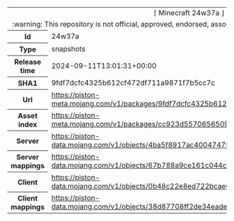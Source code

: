 <html><table>
<tr><td colspan="2" align="center"><img width="0" height="0"><br/>⌈ Minecraft 24w37a ⌋<br/><img width="0" height="0"></td></tr>
<tr><td colspan="2" align="center"><img width="0" height="0"><br/>
:warning: This repository is not official, approved, endorsed, associated or connected with Mojang :warning:
<br/><img width="0" height="0"></td></tr>
<tr><th>Id</th><td>24w37a</td></tr>
<tr><th>Type</th><td>snapshots</td></tr>
<tr><th>Release time</th><td>2024-09-11T13:01:31+00:00</td></tr>
<tr><th>SHA1</th><td>9fdf7dcfc4325b612cf472df711a9871f7b5cc7c</td></tr>
<tr><th>Url</th><td><a href="https://piston-meta.mojang.com/v1/packages/9fdf7dcfc4325b612cf472df711a9871f7b5cc7c/24w37a.json">https://piston-meta.mojang.com/v1/packages/9fdf7dcfc4325b612cf472df711a9871f7b5cc7c/24w37a.json</a></td></tr>
<tr><th>Asset index</th><td><a href="https://piston-meta.mojang.com/v1/packages/cc923d5570656509d8614a1d065f84efa87cde54/18.json">https://piston-meta.mojang.com/v1/packages/cc923d5570656509d8614a1d065f84efa87cde54/18.json</a></td></tr>
<tr><th>Server</th><td><a href="https://piston-data.mojang.com/v1/objects/4ba5f8917ac400474751b6e0f20d311d3b726fe7/server.jar">https://piston-data.mojang.com/v1/objects/4ba5f8917ac400474751b6e0f20d311d3b726fe7/server.jar</a></td></tr>
<tr><th>Server mappings</th><td><a href="https://piston-data.mojang.com/v1/objects/67b788a9ce161c044c63cf2ae611412a64cd9111/server.txt">https://piston-data.mojang.com/v1/objects/67b788a9ce161c044c63cf2ae611412a64cd9111/server.txt</a></td></tr>
<tr><th>Client</th><td><a href="https://piston-data.mojang.com/v1/objects/0b48c22e8ed722bcae66e25a03531409681e648b/client.jar">https://piston-data.mojang.com/v1/objects/0b48c22e8ed722bcae66e25a03531409681e648b/client.jar</a></td></tr>
<tr><th>Client mappings</th><td><a href="https://piston-data.mojang.com/v1/objects/38d87708ff2de34eadecda2a54592fe4846d03de/client.txt">https://piston-data.mojang.com/v1/objects/38d87708ff2de34eadecda2a54592fe4846d03de/client.txt</a></td></tr>
</table></html>